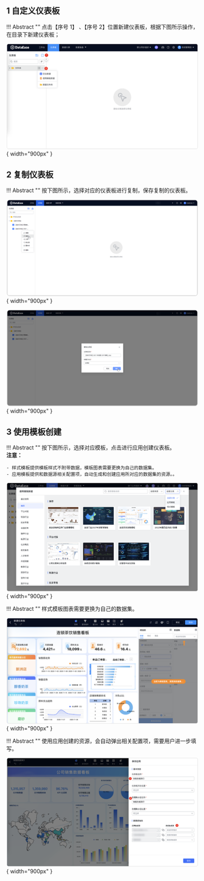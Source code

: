 ## 1 自定义仪表板

!!! Abstract ""
	点击【序号 1】 、【序号 2】位置新建仪表板，根据下图所示操作，在目录下新建仪表板；

![2.0新建仪表板](../img/dashboard_generation/创建仪表板.png){ width="900px" }  


## 2 复制仪表板

!!! Abstract ""
	按下图所示，选择对应的仪表板进行复制，保存复制的仪表板。

![2.0复制仪表板](../img/dashboard_generation/2.0复制仪表板.png){ width="900px" }  

![2.0复制仪表板2](../img/dashboard_generation/2.0复制仪表板2.png){ width="900px" }

## 3 使用模板创建

!!! Abstract ""
	按下图所示，选择对应模板，点击进行应用创建仪表板。  
	**注意：**

	- 样式模板提供模板样式不附带数据，模板图表需要更换为自己的数据集。
	- 应用模板提供和数据源相关配置项，自动生成和创建应用所对应的数据集的资源。。

![2.0复制仪表板](../img/dashboard_generation/点击应用模板.png){ width="900px" }  

!!! Abstract ""
	样式模板图表需要更换为自己的数据集。

![2.0复制仪表板2](../img/dashboard_generation/使用模板界面.png){ width="900px" }

!!! Abstract ""
	使用应用创建的资源，会自动弹出相关配置项，需要用户进一步填写。

![2.0复制仪表板2](../img/dashboard_generation/仪表板使用应用创建.png){ width="900px" }

